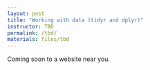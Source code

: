 ```yaml
---
layout: post
title: "Working with data (tidyr and dplyr)"
instructor: TBD
permalink: /tbd/
materials: files/tbd
---
```


Coming soon to a website near you.
